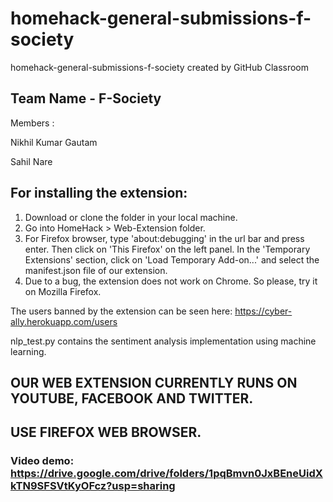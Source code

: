 # homehack-general-submissions-f-society
homehack-general-submissions-f-society created by GitHub Classroom

## Team Name - F-Society
Members : 

Nikhil Kumar Gautam

Sahil Nare


## For installing the extension:
1. Download or clone the folder in your local machine.
2. Go into HomeHack > Web-Extension folder.
3. For Firefox browser, type 'about:debugging' in the url bar and press enter. Then click on 'This Firefox' on the left panel. In the 'Temporary Extensions' section, click on 'Load Temporary Add-on...' and select the manifest.json file of our extension.
3. Due to a bug, the extension does not work on Chrome. So please, try it on Mozilla Firefox.

The users banned by the extension can be seen here: https://cyber-ally.herokuapp.com/users

nlp_test.py contains the sentiment analysis implementation using machine learning.

## OUR WEB EXTENSION CURRENTLY RUNS ON YOUTUBE, FACEBOOK AND TWITTER.
## USE FIREFOX WEB BROWSER.

### Video demo: https://drive.google.com/drive/folders/1pqBmvn0JxBEneUidXkTN9SFSVtKyOFcz?usp=sharing
